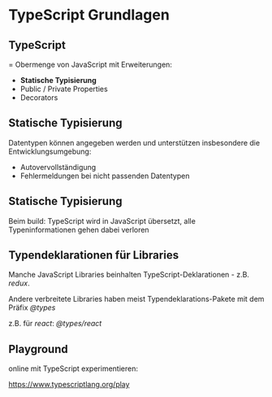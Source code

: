 # TypeScript Grundlagen

<!-- closely realated content in presentations typescript and react-->

## TypeScript

= Obermenge von JavaScript mit Erweiterungen:

- **Statische Typisierung**
- Public / Private Properties
- Decorators

## Statische Typisierung

Datentypen können angegeben werden und unterstützen insbesondere die Entwicklungsumgebung:

- Autovervollständigung
- Fehlermeldungen bei nicht passenden Datentypen

## Statische Typisierung

Beim build: TypeScript wird in JavaScript übersetzt, alle Typeninformationen gehen dabei verloren

## Typendeklarationen für Libraries

Manche JavaScript Libraries beinhalten TypeScript-Deklarationen - z.B. _redux_.

Andere verbreitete Libraries haben meist Typendeklarations-Pakete mit dem Präfix _@types_

z.B. für _react_: _@types/react_

## Playground

online mit TypeScript experimentieren:

https://www.typescriptlang.org/play
